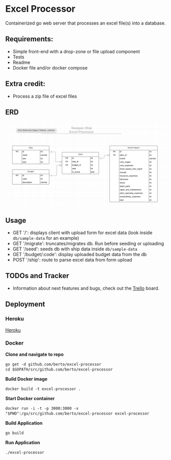 # Excel Processor

Containerized go web server that processes an excel file(s) into a database.

## Requirements:

- Simple front-end with a drop-zone or file upload component
- Tests
- Readme
- Docker file and/or docker compose

## Extra credit:

- Process a zip file of excel files

## ERD

![erd](./erd.png)

## Usage

- GET '/': displays client with upload form for excel data (look inside `db/sample-data` for an example)
- GET '/migrate': truncates/migrates db. Run before seeding or uploading
- GET '/seed': seeds db with ship data inside `db/sample-data`
- GET '/budget/:code': display uploaded budget data from the db
- POST '/ship': route to parse excel data from form upload

## TODOs and Tracker

- Information about next features and bugs, check out the [Trello](https://trello.com/b/heHh1P0r/seaspan-ship-excel-processor) board.

## Deployment

### Heroku

[Heroku](https://excel-processor.herokuapp.com/)

### Docker

**Clone and navigate to repo**
```
go get -d github.com/berto/excel-processor
cd $GOPATH/src/github.com/berto/excel-processor
```

**Build Docker image**
```
docker build -t excel-processor .
```

**Start Docker container**
```
docker run -i -t -p 3000:3000 -v "$PWD":/go/src/github.com/berto/excel-processor excel-processor
```

**Build Application**
```
go build
```

**Run Application**
```
./excel-processor
```
